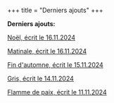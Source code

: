 +++
title = "Derniers ajouts"
+++

**Derniers ajouts:**

[Noël, écrit le 16.11.2024](./seasons/22_vingt_deuxieme_saison/noel/)

[Matinale, écrit le 16.11.2024](./seasons/22_vingt_deuxieme_saison/matinale/)

[Fin d'automne, écrit le 15.11.2024](./seasons/22_vingt_deuxieme_saison/fin_d_automne/)

[Gris, écrit le 14.11.2024](./seasons/22_vingt_deuxieme_saison/gris/)

[Flamme de paix, écrit le 11.11.2024](./seasons/22_vingt_deuxieme_saison/flamme_de_paix/)
